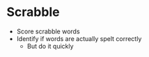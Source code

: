 # Scrabble

- Score scrabble words
- Identify if words are actually spelt correctly
    - But do it quickly